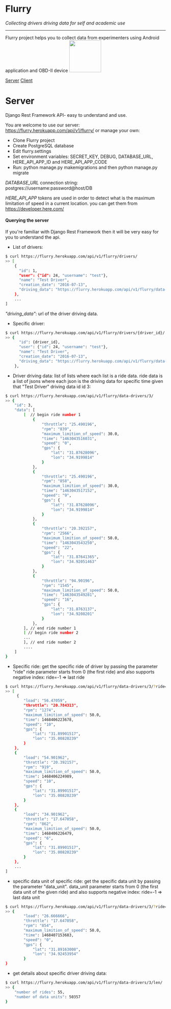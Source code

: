 # Flurry
_Collecting drivers driving data for self and academic use_

---

Flurry project helps you to collect data from experimenters using Android application and OBD-II device <img src="http://cf3.souqcdn.com/item/2013/11/25/63/61/64/4/item_XL_6361644_3688334.jpg" width="100"> 

[Server](https://github.com/AsafSH6/flurry-server)
[Client](https://github.com/mzusman/flurry-client-android)

# Server

Django Rest Framework API- easy to understand and use.

You are welcome to use our server: https://flurry.herokuapp.com/api/v1/flurry/
or manage your own:

- Clone Flurry project
- Create PostgreSQL database
- Edit flurry.settings
- Set environment variables: SECRET_KEY, DEBUG, DATABASE_URL, HERE_API_APP_ID and HERE_API_APP_CODE
- Run: python manage.py makemigrations and then python manage.py migrate

*DATABASE_URL* connection string: postgres://username:password@host/DB

*HERE_API_APP* tokens are used in order to detect what is the maximum limitation of speed in a current location.
you can get them from https://developer.here.com/

#### Querying the server
If you're familiar with Django Rest Framework then it will be very easy for you to understand the api.

* List of drivers:
```bash
$ curl https://flurry.herokuapp.com/api/v1/flurry/drivers/
>> [
    {
      "id": 1,
      "user": {"id": 24, "username": "test"},
      "name": "Test Driver",
      "creation_date": "2016-07-13", 
      "driving_data": "https://flurry.herokuapp.com/api/v1/flurry/data-drivers/3/"
    },
    ...
]
```
_"driving_data"_: url of the driver driving data.  
* Specific driver: 
```bash
$ curl https://flurry.herokuapp.com/api/v1/flurry/drivers/{driver_id}/
>> {
      "id": {driver_id},
      "user": {"id": 24, "username": "test"},
      "name": "Test Driver",
      "creation_date": "2016-07-13", 
      "driving_data": "https://flurry.herokuapp.com/api/v1/flurry/data-drivers/3/"
    },
```   
* Driver driving data: 
list of lists where each list is a ride data.
ride data is a list of jsons where each json is the driving data for specific time
given that "Test Driver" driving data id id 3:
```bash
$ curl https://flurry.herokuapp.com/api/v1/flurry/data-drivers/3/
>> {
    "id": 3,
    "data": [
        [  // begin ride number 1
            {
                "throttle": "25.490196",
                "rpm": "839",
                "maximum_limition_of_speed": 30.0,
                "time": "1463043516031",
                "speed": "0",
                "gps": {
                    "lat": "31.87628096",
                    "lon": "34.9199814"
                }
            },
            {
                "throttle": "25.490196",
                "rpm": "858",
                "maximum_limition_of_speed": 30.0,
                "time": "1463043517152",
                "speed": "9",
                "gps": {
                    "lat": "31.87628096",
                    "lon": "34.9199814"
                }
            },
            {
                "throttle": "20.392157",
                "rpm": "2566",
                "maximum_limition_of_speed": 50.0,
                "time": "1463043543250",
                "speed": "22",
                "gps": {
                    "lat": "31.87641365",
                    "lon": "34.92051463"
                }
            },
            {
                "throttle": "94.90196",
                "rpm": "1545",
                "maximum_limition_of_speed": 50.0,
                "time": "1463043549281",
                "speed": "16",
                "gps": {
                    "lat": "31.8763137",
                    "lon": "34.9208201"
                }
            },
        ], // end ride number 1
        [ // begin ride number 2
        ...
        ], // end ride number 2
        ....
    ]
}
```   
* Specific ride:
get the specific ride of driver by passing the parameter "ride"
ride parameter starts from 0 (the first ride) and also supports negative index: ride=-1 => last ride
```bash
$ curl https://flurry.herokuapp.com/api/v1/flurry/data-drivers/3/?ride=2
>> [
     {
        "load": "56.47059",
        "throttle": "20.784313",
        "rpm": "1274",
        "maximum_limition_of_speed": 50.0,
        "time": 1468406223678,
        "speed": "10",
        "gps": {
            "lat": "31.89901517",
            "lon": "35.00820239"
        }
    },
    {
        "load": "54.901962",
        "throttle": "20.392157",
        "rpm": "919",
        "maximum_limition_of_speed": 50.0,
        "time": 1468406224989,
        "speed": "10",
        "gps": {
            "lat": "31.89901517",
            "lon": "35.00820239"
        }
    },
    {
        "load": "34.901962",
        "throttle": "17.647058",
        "rpm": "862",
        "maximum_limition_of_speed": 50.0,
        "time": 1468406226479,
        "speed": "6",
        "gps": {
            "lat": "31.89901517",
            "lon": "35.00820239"
        }
    },
    ...
]
```   
* specific data unit of specific ride:
get the specific data unit by passing the parameter "data_unit". 
data_unit parameter starts from 0 (the first data unit of the given ride) and also supports negative index: ride=-1 => last data unit
```bash
$ curl https://flurry.herokuapp.com/api/v1/flurry/data-drivers/3/?ride=2&data_unit=-1
>> {
        "load": "26.666666",
        "throttle": "17.647058",
        "rpm": "854",
        "maximum_limition_of_speed": 50.0,
        "time": 1468407153683,
        "speed": "0",
        "gps": {
            "lat": "31.89163008",
            "lon": "34.92453954"
        }
}
```   
* get details about specific driver driving data:
```bash
$ curl https://flurry.herokuapp.com/api/v1/flurry/data-drivers/3/len/
>> {
    "number of rides": 55,
    "number of data units": 50357
}
```
